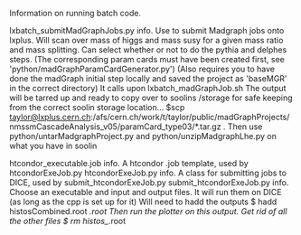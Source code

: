 Information on running batch code.

lxbatch_submitMadGraphJobs.py info.
Use to submit Madgraph jobs onto lxplus.
Will scan over mass of higgs and mass susy for a given mass ratio and mass splitting.
Can select whether or not to do the pythia and delphes steps.
(The corresponding param cards must have been created first, see 'python/madGraphParamCardGenerator.py')
(Also requires you to have done the madGraph initial step locally and saved the project as 'baseMGR' in the correct directory)
It calls upon lxbatch_madGraphJob.sh
The output will be tarred up and ready to copy over to soolins /storage for safe keeping
from the correct soolin storage location...
$scp taylor@lxplus.cern.ch:/afs/cern.ch/work/t/taylor/public/madGraphProjects/nmssmCascadeAnalysis_v05/paramCard_type03/*.tar.gz .
Then use python/untarMadgraphProject.py and python/unzipMadgraphLhe.py on what you have in soolin

htcondor_executable.job info.
A htcondor .job template, used by htcondorExeJob.py
htcondorExeJob.py info.
A class for submitting jobs to DICE, used by submit_htcondorExeJob.py
submit_htcondorExeJob.py info.
Choose an executable and input and output files. It will run them on DICE (as long as the cpp is set up for it)
Will need to hadd the outputs
$ hadd histosCombined.root *.root
Then run the plotter on this output.
Get rid of all the other files
$ rm histos_*.root

